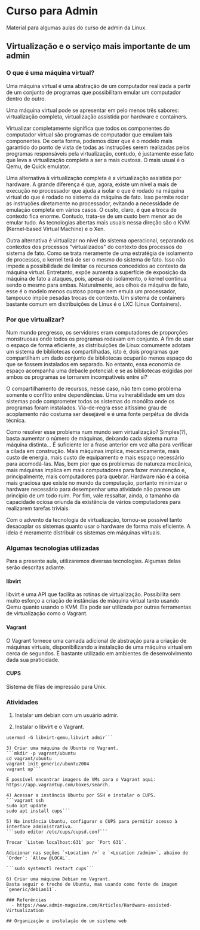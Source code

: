 # Curso para Admin
Material para algumas aulas do curso de admin da Linux.

## Virtualização e o serviço mais importante de um admin

### O que é uma máquina virtual?
Uma máquina virtual é uma abstração de um computador realizada a partir de um conjunto de programas que possibilitam emular um computador dentro de outro.

Uma máquina virtual pode se apresentar em pelo menos três sabores: virtualização completa, virtualização assistida por hardware e containers.

Virtualizar completamente significa que todos os componentes do computador virtual são programas de computador que emulam tais componentes. De certa forma, podemos dizer que é o modelo mais garantido do ponto de vista de todas as instruções serem realizadas pelos programas responsáveis pela virtualização, contudo, é justamente esse fato que leva a virtualização completa a ser a mais custosa. O mais usual é o Qemu, de Quick emulator.

Uma alternativa à virtualização completa é a virtualização assistida por hardware. A grande diferença é que, agora, existe um nível a mais de execução no processador que ajuda a isolar o que é rodado na máquina virtual do que é rodado no sistema da máquina de fato. Isso permite rodar as instruções diretamente no processador, evitando a necessidade de emulação completa em vários casos. O custo, claro, é que a troca de contexto fica enorme. Contudo, trata-se de um custo bem menor ao de emular tudo. As tecnologias abertas mais usuais nessa direção são o KVM (Kernel-based Virtual Machine) e o Xen.

Outra alternativa é virtualizar no nível do sistema operacional, separando os contextos dos processos "virtualizados" do contexto dos processos do sistema de fato. Como se trata meramente de uma estratégia de isolamento de processos, o kernel terá de ser o mesmo do sistema de fato. Isso não impede a possibilidade de limitar os recursos concedidos ao contexto da máquina virtual. Entretanto, expõe aumenta a superfície de exposição da máquina de fato a ataques, pois, apesar do isolamento, o kernel continua sendo o mesmo para ambas. Naturalmente, aos olhos da máquina de fato, esse é o modelo menos custoso porque nem emula um processador, tampouco impõe pesadas trocas de contexto. Um sistema de containers bastante comum em distribuições de Linux é o LXC (Linux Containers).

### Por que virtualizar?
Num mundo pregresso, os servidores eram computadores de proporções monstruosas onde todos os programas rodavam em conjunto. A fim de usar o espaço de forma eficiente, as distribuições de Linux comumente adotam um sistema de bibliotecas compartilhadas, isto é, dois programas que compartilham um dado conjunto de bibliotecas ocuparão menos espaço do que se fossem instalados em separado. No entanto, essa economia de espaço acompanha uma debacle potencial: e se as bibliotecas exigidas por ambos os programas se tornarem incompatíveis entre si?

O compartilhamento de recursos, nesse caso, não tem como problema somente o conflito entre dependências. Uma vulnerabilidade em um dos sistemas pode comprometer todos os sistemas do monólito onde os programas foram instalados. Via-de-regra esse altíssimo grau de acoplamento não costuma ser desejável e é uma fonte perpétua de dívida técnica.

Como resolver esse problema num mundo sem virtualização? Simples(?), basta aumentar o número de máquinas, deixando cada sistema numa máquina distinta... É suficiente ler a frase anterior em voz alta para verificar a cilada em construção. Mais máquinas implica, mecanicamente, mais custo de energia, mais custo de equipamento e mais espaço necessário para acomodá-las. Mas, bem pior que os problemas de natureza mecânica, mais máquinas implica em mais computadores para fazer manutenção e, principalmente, mais computadores para quebrar. Hardware não é a coisa mais graciosa que existe no mundo da computação, portanto minimizar o hardware necessário para desempenhar uma atividade não parece um princípio de um todo ruim. Por fim, vale ressaltar, ainda, o tamanho da capacidade ociosa oriunda da existência de vários computadores para realizarem tarefas triviais.

Com o advento da tecnologia de virtualização, tornou-se possível tanto desacoplar os sistemas quanto usar o hardware de forma mais eficiente. A ideia é meramente distribuir os sistemas em máquinas virtuais.

### Algumas tecnologias utilizadas
Para a presente aula, utilizaremos diversas tecnologias. Algumas delas serão descritas adiante.

#### libvirt
libvirt é uma API que facilita as rotinas de virtualização. Possibilita sem muito esforço a criação de instâncias de máquina virtual tanto usando Qemu quanto usando o KVM. Ela pode ser utilizada por outras ferramentas de virtualização como o Vagrant.

#### Vagrant
O Vagrant fornece uma camada adicional de abstração para a criação de máquinas virtuais, disponibilizando a instalação de uma máquina virtual em cerca de segundos. È bastante utilizado em ambientes de desenvolvimento dada sua praticidade.

#### CUPS
Sistema de filas de impressão para Unix.

### Atividades

1) Instalar um debian com um usuário admir.

2) Instalar o libvirt e o Vagrant.
```apt install libvirt-daemon-system libvirt-clients vagrant virt-viewer
usermod -G libvirt-qemu,libvirt admir```

3) Criar uma máquina de Ubuntu no Vagrant.
```mkdir -p vagrant/ubuntu
cd vagrant/ubuntu
vagrant init generic/ubuntu2004
vagrant up```

É possível encontrar imagens de VMs para o Vagrant aqui: https://app.vagrantup.com/boxes/search.

4) Acessar a instância Ubuntu por SSH e instalar o CUPS.
```vagrant ssh
sudo apt update
sudo apt install cups```

5) Na instância Ubuntu, configurar o CUPS para permitir acesso à interface administrativa.
```sudo editor /etc/cups/cupsd.conf```

Trocar `Listen localhost:631` por `Port 631`.

Adicionar nas seções `<Location />` e `<Location /admin>`, abaixo de `Order`: `Allow @LOCAL`.

```sudo systemctl restart cups```

6) Criar uma máquina Debian no Vagrant.
Basta seguir o trecho de Ubuntu, mas usando como fonte de imagem `generic/debian11`.

### Referências
  - https://www.admin-magazine.com/Articles/Hardware-assisted-Virtualization

## Organização e instalação de um sistema web
